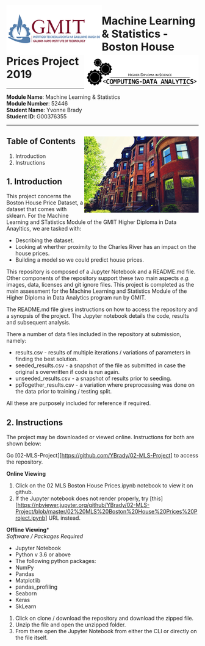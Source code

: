 <img align="left" src="images/GMIT-logo.png" alt="GMIT" width="250"/>                                                      <img align="right" src="images/data-analytics.png" alt="HDipDA" width="300"/>  

# Machine Learning & Statistics - Boston House Prices Project 2019 #

***
**Module Name**: Machine Learning & Statistics  
**Module Number**: 52446  
**Student Name**: Yvonne Brady  
**Student ID**: G00376355  
***

## Table of Contents <img align="right" src="images/boston.jpg" width = "300"> ##
1. Introduction  
2. Instructions  


## 1. Introduction ##
This project concerns the Boston House Price Dataset, a dataset that comes with sklearn. For the Machine Learning and STatistics Module of the GMIT Higher Diploma in Data Anayltics, we are tasked with:  

* Describing the dataset.  
* Looking at wherther proximity to the Charles River has an impact on the house prices.  
* Building a model so we could predict house prices.  

This repository is composed of a Jupyter Notebook and a README.md file. Other components of the repository support these two main aspects _e.g._ images, data, licenses and git ignore files. This project is completed as the main assessment for the Machine Learning and Statistics Module of the Higher Diploma in Data Analytics program run by GMIT.  
  
The README.md file gives instructions on how to access the repository and a synopsis of the project. The Jupyter notebook details the code, results and subsequent analysis.  

There a number of data files included in the repository at submission, namely:  
* results.csv - results of multiple iterations / variations of parameters in finding the best solution.  
* seeded_results.csv - a snapshot of the file as submitted in case the original s overwritten if code is run again.  
* unseeded_results.csv - a snapshot of results prior to seeding.  
* ppTogether_results.csv - a variation where preprocessing was done on the data prior to training / testing split.  

All these are purposely included for reference if required.  

## 2. Instructions ##
The project may be downloaded or viewed online. Instructions for both are shown below:  

Go [02-MLS-Project][https://github.com/YBrady/02-MLS-Project] to access the repository.  

**Online Viewing**
1. Click on the 02 MLS Boston House Prices.ipynb notebook to view it on github.
2. If the Jupyter notebook does not render properly, try [this][https://nbviewer.jupyter.org/github/YBrady/02-MLS-Project/blob/master/02%20MLS%20Boston%20House%20Prices%20Project.ipynb] URL instead.

**Offline Viewing***  
_Software / Packages Required_  
* Jupyter Notebook
* Python v 3.6 or above
* The following python packages:
 * NumPy
 * Pandas
 * Matplotlib
 * pandas_profiling
 * Seaborn
 * Keras
 * SkLearn

1. Click on clone / download the repository and download the zipped file.
2. Unzip the file and open the unzipped folder. 
3. From there open the Jupyter Notebook from either the CLI or directly on the file itself.

